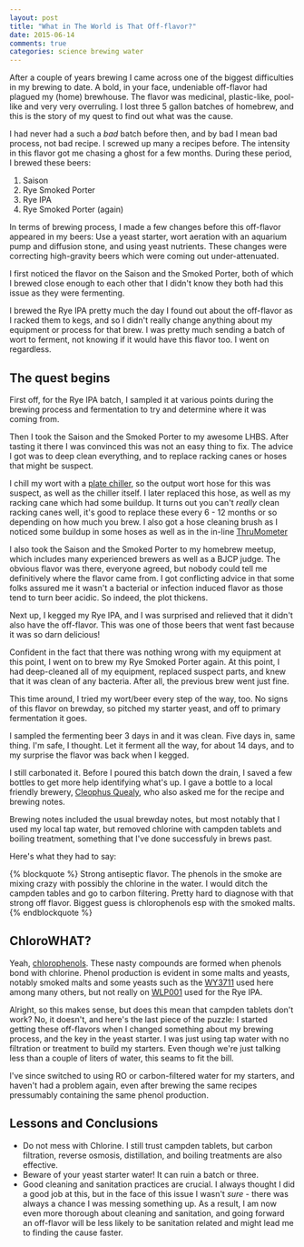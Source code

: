 ```yaml
---
layout: post
title: "What in The World is That Off-flavor?"
date: 2015-06-14
comments: true
categories: science brewing water
---
```


After a couple of years brewing I came across one of the biggest difficulties
in my brewing to date. A bold, in your face, undeniable off-flavor had plagued
my (home) brewhouse. The flavor was medicinal, plastic-like, pool-like and very
very overruling. I lost three 5 gallon batches of homebrew, and this is the
story of my quest to find out what was the cause.

<!--more-->

I had never had a such a *bad* batch before then, and by bad I mean bad
process, not bad recipe. I screwed up many a recipes before. The intensity in
this flavor got me chasing a ghost for a few months. During these period, I
brewed these beers:

1. Saison
2. Rye Smoked Porter
3. Rye IPA
4. Rye Smoked Porter (again)

In terms of brewing process, I made a few changes before this off-flavor
appeared in my beers: Use a yeast starter, wort aeration with an aquarium pump
and diffusion stone, and using yeast nutrients. These changes were correcting
high-gravity beers which were coming out under-attenuated.

I first noticed the flavor on the Saison and the Smoked Porter, both of which I
brewed close enough to each other that I didn't know they both had this
issue as they were fermenting.

I brewed the Rye IPA pretty much the day I found out about the off-flavor as
I racked them to kegs, and so I didn't really change anything about my
equipment or process for that brew. I was pretty much sending a batch of wort
to ferment, not knowing if it would have this flavor too. I went on
regardless.

## The quest begins

First off, for the Rye IPA batch, I sampled it at various points during the
brewing process and fermentation to try and determine where it was coming from.

Then I took the Saison and the Smoked Porter to my awesome LHBS. After tasting
it there I was convinced this was not an easy thing to fix. The advice I got
was to deep clean everything, and to replace racking canes or hoses that might
be suspect.

I chill my wort with a [plate
chiller](http://www.blichmannengineering.com/products/therminator), so the
output wort hose for this was suspect, as well as the chiller itself. I later
replaced this hose, as well as my racking cane which had some buildup. It turns
out you can't *really* clean racking canes well, it's good to replace these
every 6 - 12 months or so depending on how much you brew. I also got a hose
cleaning brush as I noticed some buildup in some hoses as well as in the
in-line [ThruMometer](http://www.blichmannengineering.com/products/thrumometer)

I also took the Saison and the Smoked Porter to my homebrew meetup, which
includes many experienced brewers as well as a BJCP judge. The obvious flavor
was there, everyone agreed, but nobody could tell me definitively where the
flavor came from. I got conflicting advice in that some folks assured me it
wasn't a bacterial or infection induced flavor as those tend to turn beer
acidic. So indeed, the plot thickens.

Next up, I kegged my Rye IPA, and I was surprised and relieved that it didn't
also have the off-flavor. This was one of those beers that went fast because it
was so darn delicious!

Confident in the fact that there was nothing wrong with my equipment at this
point, I went on to brew my Rye Smoked Porter again. At this point, I had
deep-cleaned all of my equipment, replaced suspect parts, and knew that it was
clean of any bacteria. After all, the previous brew went just fine.

This time around, I tried my wort/beer every step of the way, too. No signs of
this flavor on brewday, so pitched my starter yeast, and off to primary
fermentation it goes.

I sampled the fermenting beer 3 days in and it was clean. Five days in, same
thing. I'm safe, I thought. Let it ferment all the way, for about 14 days, and
to my surprise the flavor was back when I kegged.

I still carbonated it. Before I poured this batch down the drain, I saved a few
bottles to get more help identifying what's up. I gave a bottle to a local
friendly brewery, [Cleophus Quealy](http://www.cleoph.us/), who also asked me
for the recipe and brewing notes.

Brewing notes included the usual brewday notes, but most notably that I used my
local tap water, but removed chlorine with campden tablets and boiling
treatment, something that I've done successfuly in brews past.

Here's what they had to say:

{% blockquote %}
Strong antiseptic flavor. The phenols in the smoke are mixing crazy with possibly the chlorine in the water.  I would ditch the campden tables and go to carbon filtering. Pretty hard to diagnose with that strong off flavor. Biggest guess is chlorophenols esp with the smoked malts.
{% endblockquote %}

## ChloroWHAT?

Yeah, [chlorophenols](https://en.wikipedia.org/wiki/Chlorophenol). These nasty
compounds are formed when phenols bond with chlorine. Phenol production is
evident in some malts and yeasts, notably smoked malts and some yeasts such as
the [WY3711](https://www.wyeastlab.com/rw_yeaststrain_detail.cfm?ID=199among)
used here among many others, but not really on
[WLP001](http://www.whitelabs.com/yeast/wlp001-california-ale-yeast) used for
the Rye IPA.

Alright, so this makes sense, but does this mean that campden tablets don't
work? No, it doesn't, and here's the last piece of the puzzle: I started
getting these off-flavors when I changed something about my brewing process,
and the key in the yeast starter. I was just using tap water with no filtration
or treatment to build my starters. Even though we're just talking less than a
couple of liters of water, this seams to fit the bill.

I've since switched to using RO or carbon-filtered water for my starters, and
haven't had a problem again, even after brewing the same recipes pressumably
containing the same phenol production.

## Lessons and Conclusions

* Do not mess with Chlorine. I still trust campden tablets, but carbon
  filtration, reverse osmosis, distillation, and boiling treatments are also
  effective.
* Beware of your yeast starter water! It can ruin a batch or three.
* Good cleaning and sanitation practices are crucial. I always thought I did a
  good job at this, but in the face of this issue I wasn't *sure* - there was
  always a chance I was messing something up. As a result, I am now even more
  thorough about cleaning and sanitation, and going forward an off-flavor will
  be less likely to be sanitation related and might lead me to finding the
  cause faster.
